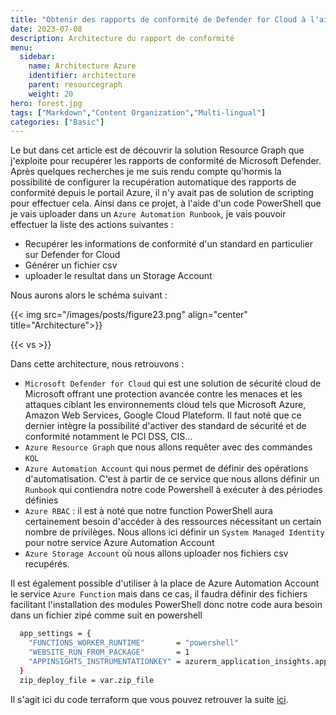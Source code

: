 ```yaml
---
title: "Obtenir des rapports de conformité de Defender for Cloud à l'aide de Terraform"
date: 2023-07-08
description: Architecture du rapport de conformité
menu:
  sidebar:
    name: Architecture Azure
    identifier: architecture
    parent: resourcegraph
    weight: 20
hero: forest.jpg
tags: ["Markdown","Content Organization","Multi-lingual"]
categories: ["Basic"]
---
```


Le but dans cet article est de découvrir la solution Resource Graph que j'exploite pour recupérer les rapports de conformité de Microsoft Defender.
Après quelques recherches je me suis rendu compte qu'hormis la possibilité de configurer la recupération automatique des rapports de conformité depuis le portail Azure, il n'y avait pas de solution de scripting pour effectuer cela.
Ainsi dans ce projet, à l'aide d'un code PowerShell que je vais uploader dans un `Azure Automation Runbook`, je vais pouvoir effectuer la liste des actions suivantes :
- Recupérer les informations de conformité d'un standard en particulier sur Defender for Cloud
- Générer un fichier csv
- uploader le resultat dans un Storage Account

Nous aurons alors le schéma suivant :

{{< img src="/images/posts/figure23.png" align="center" title="Architecture">}}

{{< vs >}}

Dans cette architecture, nous retrouvons :
- `Microsoft Defender for Cloud` qui est une solution de sécurité cloud de Microsoft offrant une protection avancée contre les menaces et les attaques ciblant les environnements cloud tels que Microsoft Azure, Amazon Web Services, Google Cloud Plateform. Il faut noté que ce dernier intègre la possibilité d'activer des standard de sécurité et de conformité notamment le PCI DSS, CIS...
- `Azure Resource Graph` que nous allons requêter avec des commandes `KQL`
- `Azure Automation Account` qui nous permet de définir des opérations d'automatisation. C'est à partir de ce service que nous allons définir un `Runbook` qui contiendra notre code Powershell à exécuter à des périodes définies
- `Azure RBAC` : il est à noté que notre function PowerShell aura certainement besoin d'accéder à des ressources nécessitant un certain nombre de privilèges. Nous allons ici définir un `System Managed Identity` pour notre service Azure Automation Account
- `Azure Storage Account` où nous allons uploader nos fichiers csv recupérés.

Il est également possible d'utiliser à la place de Azure Automation Account le service `Azure Function` mais dans ce cas, il faudra définir des fichiers facilitant l'installation des modules PowerShell donc notre code aura besoin dans un fichier zipé comme suit en powershell

```bash
  app_settings = {
    "FUNCTIONS_WORKER_RUNTIME"       = "powershell"
    "WEBSITE_RUN_FROM_PACKAGE"       = 1
    "APPINSIGHTS_INSTRUMENTATIONKEY" = azurerm_application_insights.application_insights.instrumentation_key
  }
  zip_deploy_file = var.zip_file
```

Il s'agit ici du code terraform que vous pouvez retrouver la suite [ici](https://github.com/aubinaso/DefenderForCloudAutomate/blob/main/modules/function_app/main.tf).